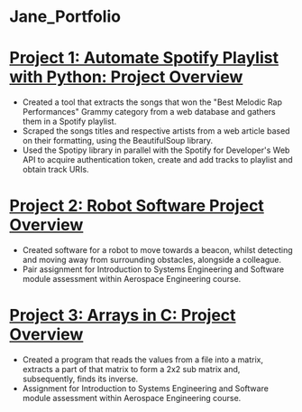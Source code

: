 # Jane_Portfolio

# [Project 1: Automate Spotify Playlist with Python: Project Overview](https://github.com/janeyasmin/Spotify-meets-Python-/blob/main/Spotify%20meets%20Python.py) 
* Created a tool that extracts the songs that won the "Best Melodic Rap Performances" Grammy category from a web database and gathers them in a Spotify playlist.
* Scraped the songs titles and respective artists from a web article based on their formatting, using the BeautifulSoup library.
* Used the Spotipy library in parallel with the Spotify for Developer's Web API to acquire authentication token, create and add tracks to playlist and obtain track URIs.

# [Project 2: Robot Software Project Overview ](https://github.com/janeyasmin/C_Programming_University_Assignments/blob/main/Assignment_2.0%20(1).c) 
* Created software for a robot to move towards a beacon, whilst detecting and moving away from surrounding obstacles, alongside a colleague.
* Pair assignment for Introduction to Systems Engineering and Software module assessment within Aerospace Engineering course.

# [Project 3: Arrays in C: Project Overview ](https://github.com/janeyasmin/C_Programming_University_Assignments/blob/main/Robot%20Software) 
* Created a program that reads the values from a file into a matrix, extracts a part of that matrix to form a 2x2 sub matrix and, subsequently, finds its inverse.
* Assignment for Introduction to Systems Engineering and Software module assessment within Aerospace Engineering course.

